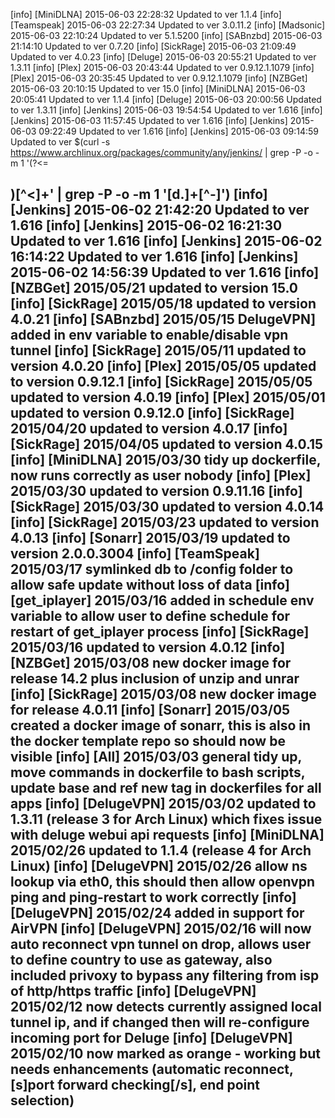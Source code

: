 [info] [MiniDLNA] 2015-06-03 22:28:32 Updated to ver 1.1.4
[info] [Teamspeak] 2015-06-03 22:27:34 Updated to ver 3.0.11.2
[info] [Madsonic] 2015-06-03 22:10:24 Updated to ver 5.1.5200
[info] [SABnzbd] 2015-06-03 21:14:10 Updated to ver 0.7.20
[info] [SickRage] 2015-06-03 21:09:49 Updated to ver 4.0.23
[info] [Deluge] 2015-06-03 20:55:21 Updated to ver 1.3.11
[info] [Plex] 2015-06-03 20:43:44 Updated to ver 0.9.12.1.1079
[info] [Plex] 2015-06-03 20:35:45 Updated to ver 0.9.12.1.1079
[info] [NZBGet] 2015-06-03 20:10:15 Updated to ver 15.0
[info] [MiniDLNA] 2015-06-03 20:05:41 Updated to ver 1.1.4
[info] [Deluge] 2015-06-03 20:00:56 Updated to ver 1.3.11
[info] [Jenkins] 2015-06-03 19:54:54 Updated to ver 1.616
[info] [Jenkins] 2015-06-03 11:57:45 Updated to ver 1.616
[info] [Jenkins] 2015-06-03 09:22:49 Updated to ver 1.616
[info] [Jenkins] 2015-06-03 09:14:59 Updated to ver $(curl -s https://www.archlinux.org/packages/community/any/jenkins/ | grep -P -o -m 1 '(?<=<h2>)[^<]+' | grep -P -o -m 1 '[d.]+[^-]')
[info] [Jenkins] 2015-06-02 21:42:20 Updated to ver 1.616
[info] [Jenkins] 2015-06-02 16:21:30 Updated to ver 1.616
[info] [Jenkins] 2015-06-02 16:14:22 Updated to ver 1.616
[info] [Jenkins] 2015-06-02 14:56:39 Updated to ver 1.616
[info] [NZBGet] 2015/05/21 updated to version 15.0
[info] [SickRage] 2015/05/18 updated to version 4.0.21
[info] [SABnzbd] 2015/05/15 DelugeVPN] added in env variable to enable/disable vpn tunnel
[info] [SickRage] 2015/05/11 updated to version 4.0.20
[info] [Plex] 2015/05/05 updated to version 0.9.12.1
[info] [SickRage] 2015/05/05 updated to version 4.0.19
[info] [Plex] 2015/05/01 updated to version 0.9.12.0
[info] [SickRage] 2015/04/20 updated to version 4.0.17
[info] [SickRage] 2015/04/05 updated to version 4.0.15
[info] [MiniDLNA] 2015/03/30 tidy up dockerfile, now runs correctly as user nobody
[info] [Plex] 2015/03/30 updated to version 0.9.11.16
[info] [SickRage] 2015/03/30 updated to version 4.0.14
[info] [SickRage] 2015/03/23 updated to version 4.0.13
[info] [Sonarr] 2015/03/19 updated to version 2.0.0.3004
[info] [TeamSpeak] 2015/03/17 symlinked db to /config folder to allow safe update without loss of data
[info] [get_iplayer] 2015/03/16 added in schedule env variable to allow user to define schedule for restart of get_iplayer process
[info] [SickRage] 2015/03/16 updated to version 4.0.12
[info] [NZBGet] 2015/03/08 new docker image for release 14.2 plus inclusion of unzip and unrar
[info] [SickRage] 2015/03/08 new docker image for release 4.0.11
[info] [Sonarr] 2015/03/05 created a docker image of sonarr, this is also in the docker template repo so should now be visible
[info] [All] 2015/03/03 general tidy up, move commands in dockerfile to bash scripts, update base and ref new tag in dockerfiles for all apps
[info] [DelugeVPN] 2015/03/02 updated to 1.3.11 (release 3 for Arch Linux) which fixes issue with deluge webui api requests
[info] [MiniDLNA] 2015/02/26 updated to 1.1.4 (release 4 for Arch Linux)
[info] [DelugeVPN] 2015/02/26 allow ns lookup via eth0, this should then allow openvpn ping and ping-restart to work correctly
[info] [DelugeVPN] 2015/02/24 added in support for AirVPN
[info] [DelugeVPN] 2015/02/16 will now auto reconnect vpn tunnel on drop, allows user to define country to use as gateway, also included privoxy to bypass any filtering from isp of http/https traffic
[info] [DelugeVPN] 2015/02/12 now detects currently assigned local tunnel ip, and if changed then will re-configure incoming port for Deluge
[info] [DelugeVPN] 2015/02/10 now marked as orange - working but needs enhancements (automatic reconnect, [s]port forward checking[/s], end point selection)